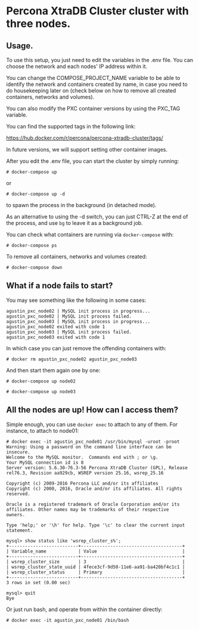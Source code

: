 # Percona XtraDB Cluster cluster with three nodes.


## Usage.

To use this setup, you just need to edit the variables in the .env file.
You can choose the network and each nodes' IP address within it.

You can change the COMPOSE_PROJECT_NAME variable to be able to identify the
network and containers created by name, in case you need to do housekeeping
later on (check below on how to remove all created containers, networks
and volumes).

You can also modify the PXC container versions by using the PXC_TAG variable.

You can find the supported tags in the following link:

https://hub.docker.com/r/percona/percona-xtradb-cluster/tags/

In future versions, we will support setting other container images.

After you edit the .env file, you can start the cluster by simply running:

```
# docker-compose up
```

or 

```
# docker-compose up -d
```

to spawn the process in the background (in detached mode).

As an alternative to using the -d switch, you can just CTRL-Z at the end of the process,
and use `bg` to leave it as a background job.

You can check what containers are
running via `docker-compose` with:

```
# docker-compose ps
```

To remove all containers, networks and volumes created:

```
# docker-compose down
```


## What if a node fails to start?

You may see something like the following in some cases:

```
agustin_pxc_node02 | MySQL init process in progress...
agustin_pxc_node02 | MySQL init process failed.
agustin_pxc_node03 | MySQL init process in progress...
agustin_pxc_node02 exited with code 1
agustin_pxc_node03 | MySQL init process failed.
agustin_pxc_node03 exited with code 1
```

In which case you can just remove the offending containers with:

```
# docker rm agustin_pxc_node02 agustin_pxc_node03
```

And then start them again one by one:

```
# docker-compose up node02

# docker-compose up node03
```


## All the nodes are up! How can I access them?

Simple enough, you can use `docker exec` to attach to any of them. For instance, to attach to node01:

```
# docker exec -it agustin_pxc_node01 /usr/bin/mysql -uroot -proot
Warning: Using a password on the command line interface can be insecure.
Welcome to the MySQL monitor.  Commands end with ; or \g.
Your MySQL connection id is 8
Server version: 5.6.30-76.3-56 Percona XtraDB Cluster (GPL), Release rel76.3, Revision aa929cb, WSREP version 25.16, wsrep_25.16

Copyright (c) 2009-2016 Percona LLC and/or its affiliates
Copyright (c) 2000, 2016, Oracle and/or its affiliates. All rights reserved.

Oracle is a registered trademark of Oracle Corporation and/or its
affiliates. Other names may be trademarks of their respective
owners.

Type 'help;' or '\h' for help. Type '\c' to clear the current input statement.

mysql> show status like 'wsrep_cluster_s%';                                                                                                                                     
+--------------------------+--------------------------------------+
| Variable_name            | Value                                |
+--------------------------+--------------------------------------+
| wsrep_cluster_size       | 3                                    |
| wsrep_cluster_state_uuid | 4fece3cf-9d50-11e6-aa91-ba420bf4c1c1 |
| wsrep_cluster_status     | Primary                              |
+--------------------------+--------------------------------------+
3 rows in set (0.00 sec)

mysql> quit
Bye
```

Or just run bash, and operate from within the container directly:

```
# docker exec -it agustin_pxc_node01 /bin/bash
```
